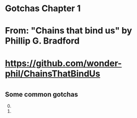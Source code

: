 # Gotchas Chapter 1
# 
#
# From: "Chains that bind us" by Phillip G. Bradford
#  https://github.com/wonder-phil/ChainsThatBindUs
#     
#

## Some common gotchas

0. 
   
1.

